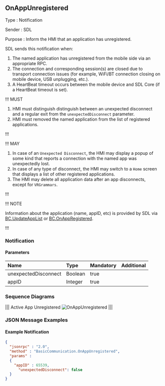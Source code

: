 ## OnAppUnregistered

Type
: Notification

Sender
: SDL

Purpose
: Inform the HMI that an application has unregistered.

SDL sends this notification when:

  1. The named application has unregistered from the mobile side via an appropriate RPC.
  2. The connection and corresponding session(s) are closed due to transport connection issues (for example, WiFi/BT connection closing on mobile device, USB unplugging, etc.).
  3. A HeartBeat timeout occurs between the mobile device and SDL Core (if a HeartBeat timeout is set).

!!! MUST

  1. HMI must distinguish distinguish between an unexpected disconnect and a regular exit from the `unexpectedDisconnect` parameter.
  2. HMI must removed the named application from the list of registered applications.

!!!

!!! MAY

  1. In case of an `Unexpected Disconnect`, the HMI may display a popup of some kind that reports a connection with the named app was unexpectedly lost.
  2. In case of any type of disconnect, the HMI may switch to a `Home` screen that displays a list of other registered applications.
  3. The HMI may delete all application data after an app disconnects, except for `VRGrammars`.

!!!

!!! NOTE

Information about the application (name, appID, etc) is provided by SDL via [BC.UpdateAppList](../updateapplist) or [BC.OnAppRegistered](../onappregistered).

!!!
### Notification

#### Parameters

|Name|Type|Mandatory|Additional|
|:---|:---|:--------|:---------|
|unexpectedDisconnect|Boolean|true||
|appID|Integer|true||

### Sequence Diagrams
|||
Active App Unregistered
![OnAppUnregistered](./assets/OnAppUnregistered.png)
|||

### JSON Message Examples

#### Example Notification
```json
{
  "jsonrpc" : "2.0",
  "method" : "BasicCommunication.OnAppUnregistered",
  "params" :
  {
    "appID" : 65539,
      "unexpectedDisconnect": false
  }
}
```
